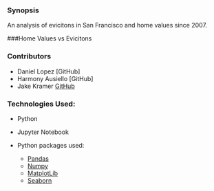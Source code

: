 ### Synopsis

An analysis of evicitons in San Francisco and home values since 2007.

###Home Values vs Evicitons



### Contributors

* Daniel Lopez [GitHub]
* Harmony Ausiello [GitHub]
* Jake Kramer [GitHub](https://github.com/Jkremr)

### Technologies Used:

* Python

* Jupyter Notebook

* Python packages used:

   * [Pandas](http://pandas.pydata.org/)
   * [Numpy](http://www.numpy.org/)
   * [MatplotLib](https://matplotlib.org/)
   * [Seaborn](https://seaborn.pydata.org/)

  ​